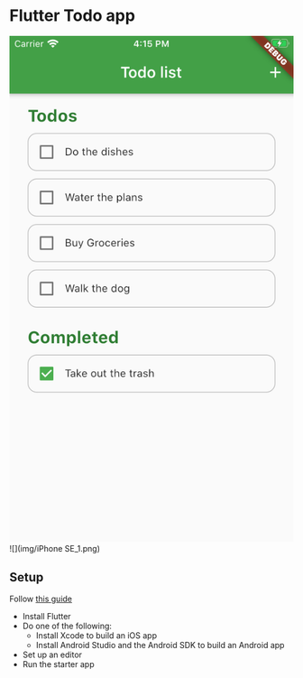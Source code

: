 # Flutter Todo app

![](./img/iPhoneSE_1.png)
![](img/iPhone SE_1.png)

## Setup

Follow [this guide](https://flutter.dev/docs/get-started/install) 

- Install Flutter
- Do one of the following:
  - Install Xcode to build an iOS app
  - Install Android Studio and the Android SDK to build an Android app
- Set up an editor
- Run the starter app


